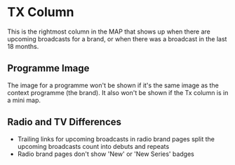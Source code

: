TX Column
=========

This is the rightmost column in the MAP that shows up when there are upcoming
broadcasts for a brand, or when there was a broadcast in the last 18 months. 

## Programme Image
The image for a programme won't be shown if it's the same image as the context programme (the brand). It also won't be
shown if the Tx column is in a mini map.

## Radio and TV Differences
* Trailing links for upcoming broadcasts in radio brand pages split the upcoming broadcasts count into debuts and repeats
* Radio brand pages don't show 'New' or 'New Series' badges
